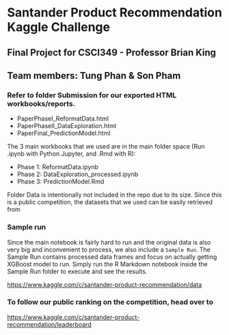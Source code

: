 # Santander Product Recommendation Kaggle Challenge
## Final Project for CSCI349 - Professor Brian King
## Team members: Tung Phan & Son Pham

### Refer to folder Submission for our exported HTML workbooks/reports.

* PaperPhaseI_ReformatData.html
* PaperPhaseII_DataExploration.html
* PaperFinal_PredictionModel.html

The 3 main workbooks that we used are in the main folder space (Run .ipynb with Python Jupyter, and .Rmd with R):

* Phase 1: ReformatData.ipynb
* Phase 2: DataExploration_processed.ipynb
* Phase 3: PredictionModel.Rmd

Folder Data is intentionally not included in the repo due to its size. Since this is a public competition, the datasets that we used can be easily retrieved from 

### Sample run

Since the main notebook is fairly hard to run and the original data is also very big and inconvenient to process, we also include a ```Sample Run```. The Sample Run contains processed data frames and focus on actually getting XGBoost model to run. Simply run the R Markdown notebook inside the Sample Run folder to execute and see the results.

https://www.kaggle.com/c/santander-product-recommendation/data
### To follow our public ranking on the competition, head over to 

https://www.kaggle.com/c/santander-product-recommendation/leaderboard
